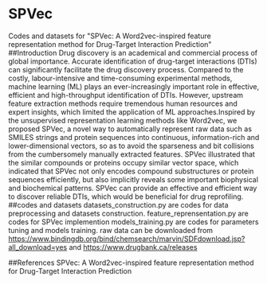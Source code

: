 # SPVec
Codes and datasets for "SPVec: A Word2vec-inspired feature representation method for Drug-Target Interaction Prediction"
##Introduction
Drug discovery is an academical and commercial process of global importance. Accurate identification of drug-target interactions (DTIs) can significantly facilitate the drug discovery process. Compared to the costly, labour-intensive and time-consuming experimental methods, machine learning (ML) plays an ever-increasingly important role in effective, efficient and high-throughput identification of DTIs. However, upstream feature extraction methods require tremendous human resources and expert insights, which limited the application of ML approaches.Inspired by the unsupervised representation learning methods like Word2vec, we proposed SPVec, a novel way to automatically represent raw data such as SMILES strings and protein sequences into continuous, information-rich and lower-dimensional vectors, so as to avoid the sparseness and bit collisions from the cumbersomely manually extracted features. SPVec illustrated that the similar compounds or proteins occupy similar vector space, which indicated that SPVec not only encodes compound substructures or protein sequences efficiently, but also implicitly reveals some important biophysical and biochemical patterns. SPVec can provide an effective and efficient way to discover reliable DTIs, which would be beneficial for drug reprofiling.
##codes and datasets
datasets_construction.py are codes for data preprocessing and datasets construction.
feature_reprensentation.py are codes for SPVec implemention
models_training.py are codes for parameters tuning and models training.
raw data can be downloaded from https://www.bindingdb.org/bind/chemsearch/marvin/SDFdownload.jsp?all_download=yes  and https://www.drugbank.ca/releases

##References
SPVec: A Word2vec-inspired feature representation method for Drug-Target Interaction Prediction

